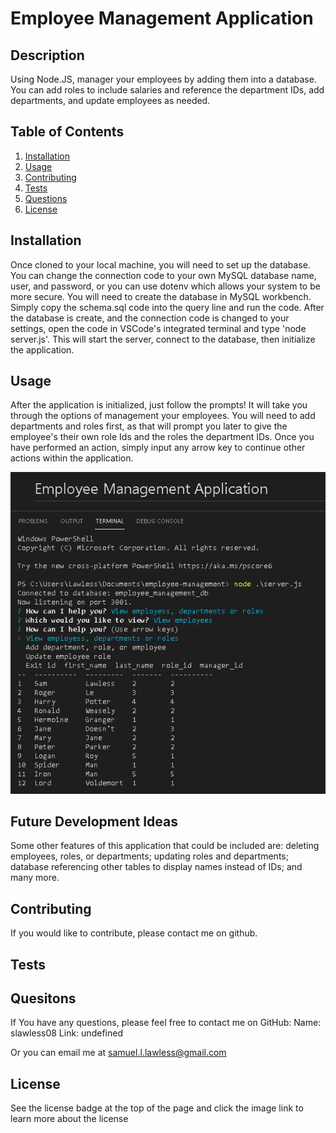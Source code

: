 # Employee Management Application 
  
  

  ## Description
  Using Node.JS, manager your employees by adding them into a database. You can add roles to include salaries and reference the department IDs, add departments, and update employees as needed. 

  ## Table of Contents
  1. [Installation](#installation)
  2. [Usage](#usage)
  3. [Contributing](#contributing)
  4. [Tests](#tests)
  5. [Questions](#questions)
  6. [License](#license)

  ## Installation 
  Once cloned to your local machine, you will need to set up the database. You can change the connection code to your own MySQL database name, user, and password, or you can use dotenv which allows your system to be more secure. You will need to create the database in MySQL workbench. Simply copy the schema.sql code into the query line and run the code. After the database is create, and the connection code is changed to your settings, open the code in VSCode's integrated terminal and type 'node server.js'. This will start the server, connect to the database, then initialize the application. 

  ## Usage
  After the application is initialized, just follow the prompts! It will take you through the options of management your employees. You will need to add departments and roles first, as that will prompt you later to give the employee's their own role Ids and the roles the department IDs. Once you have performed an action, simply input any arrow key to continue other actions within the application. 

  ![screenshot of application](./assets/screenshot.PNG)

  ## Future Development Ideas
  Some other features of this application that could be included are: deleting employees, roles, or departments; updating roles and departments; database referencing other tables to display names instead of IDs; and many more.

  ## Contributing
  If you would like to contribute, please contact me on github. 

  ## Tests 
  

  ## Quesitons 
  If You have any questions, please feel free to contact me on GitHub:
  Name: slawless08
  Link: undefined

  Or you can email me at samuel.l.lawless@gmail.com

## License 

See the license badge at the top of the page and click the image link to learn more about the license
